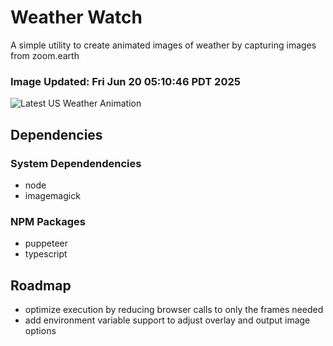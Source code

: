 # Weather Watch

A simple utility to create animated images of weather by capturing images from zoom.earth

### Image Updated: Fri Jun 20 05:10:46 PDT 2025

![Latest US Weather Animation](animations/2025-06-20.webp)

## Dependencies
### System Dependendencies
* node
* imagemagick
### NPM Packages
* puppeteer
* typescript

## Roadmap
* optimize execution by reducing browser calls to only the frames needed
* add environment variable support to adjust overlay and output image options
